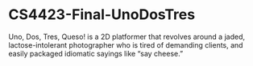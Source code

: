 # CS4423-Final-UnoDosTres

Uno, Dos, Tres, Queso! is a 2D platformer that revolves around a jaded, lactose-intolerant photographer who is tired of demanding clients, and easily packaged idiomatic sayings like “say cheese.” 
